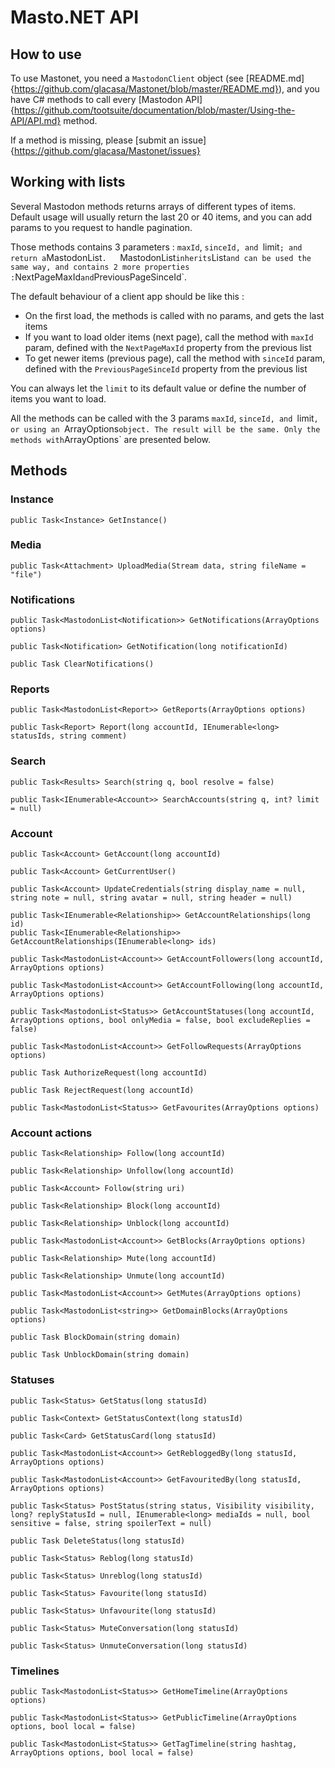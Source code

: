 # Masto.NET API 

## How to use

To use Mastonet, you need a `MastodonClient` object (see [README.md]{https://github.com/glacasa/Mastonet/blob/master/README.md}), and you have C# methods to call every [Mastodon API]{https://github.com/tootsuite/documentation/blob/master/Using-the-API/API.md} method.

If a method is missing, please [submit an issue]{https://github.com/glacasa/Mastonet/issues}

## Working with lists

Several Mastodon methods returns arrays of different types of items. Default usage will usually return the last 20 or 40 items, and you can add params to you request to handle pagination.

Those methods contains 3 parameters : `maxId`, `sinceId, and `limit` ; and return a `MastodonList<T>`.  
`MastodonList<T>` inherits `List<T>` and can be used the same way, and contains 2 more properties : `NextPageMaxId` and `PreviousPageSinceId`.

The default behaviour of a client app should be like this :

- On the first load, the methods is called with no params, and gets the last items
- If you want to load older items (next page), call the method with `maxId` param, defined with the `NextPageMaxId` property from the previous list
- To get newer items (previous page), call the method with `sinceId` param, defined with the `PreviousPageSinceId` property from the previous list

You can always let the `limit` to its default value or define the number of items you want to load.

All the methods can be called with the 3 params `maxId`, `sinceId, and `limit`, or using an `ArrayOptions` object. The result will be the same. Only the methods with `ArrayOptions` are presented below.

## Methods

### Instance

    public Task<Instance> GetInstance()

### Media

    public Task<Attachment> UploadMedia(Stream data, string fileName = "file")

### Notifications

    public Task<MastodonList<Notification>> GetNotifications(ArrayOptions options)

	public Task<Notification> GetNotification(long notificationId)

	public Task ClearNotifications()

### Reports

    public Task<MastodonList<Report>> GetReports(ArrayOptions options)

	public Task<Report> Report(long accountId, IEnumerable<long> statusIds, string comment)

### Search
 
    public Task<Results> Search(string q, bool resolve = false)

	public Task<IEnumerable<Account>> SearchAccounts(string q, int? limit = null)

### Account

    public Task<Account> GetAccount(long accountId)

	public Task<Account> GetCurrentUser()

	public Task<Account> UpdateCredentials(string display_name = null, string note = null, string avatar = null, string header = null)

	public Task<IEnumerable<Relationship>> GetAccountRelationships(long id)
	public Task<IEnumerable<Relationship>> GetAccountRelationships(IEnumerable<long> ids)

	public Task<MastodonList<Account>> GetAccountFollowers(long accountId, ArrayOptions options)

	public Task<MastodonList<Account>> GetAccountFollowing(long accountId, ArrayOptions options)

	public Task<MastodonList<Status>> GetAccountStatuses(long accountId, ArrayOptions options, bool onlyMedia = false, bool excludeReplies = false)

	public Task<MastodonList<Account>> GetFollowRequests(ArrayOptions options)

	public Task AuthorizeRequest(long accountId)

	public Task RejectRequest(long accountId)
	
	public Task<MastodonList<Status>> GetFavourites(ArrayOptions options)

### Account actions

    public Task<Relationship> Follow(long accountId)

	public Task<Relationship> Unfollow(long accountId)

	public Task<Account> Follow(string uri) 

	public Task<Relationship> Block(long accountId)

	public Task<Relationship> Unblock(long accountId)

	public Task<MastodonList<Account>> GetBlocks(ArrayOptions options)

	public Task<Relationship> Mute(long accountId)

	public Task<Relationship> Unmute(long accountId)

	public Task<MastodonList<Account>> GetMutes(ArrayOptions options)

	public Task<MastodonList<string>> GetDomainBlocks(ArrayOptions options)

	public Task BlockDomain(string domain)

	public Task UnblockDomain(string domain)

### Statuses

    public Task<Status> GetStatus(long statusId)

	public Task<Context> GetStatusContext(long statusId)

	public Task<Card> GetStatusCard(long statusId)

	public Task<MastodonList<Account>> GetRebloggedBy(long statusId, ArrayOptions options)

	public Task<MastodonList<Account>> GetFavouritedBy(long statusId, ArrayOptions options)

	public Task<Status> PostStatus(string status, Visibility visibility, long? replyStatusId = null, IEnumerable<long> mediaIds = null, bool sensitive = false, string spoilerText = null)

	public Task DeleteStatus(long statusId)

	public Task<Status> Reblog(long statusId)

	public Task<Status> Unreblog(long statusId)

	public Task<Status> Favourite(long statusId)

	public Task<Status> Unfavourite(long statusId)

	public Task<Status> MuteConversation(long statusId)

	public Task<Status> UnmuteConversation(long statusId)

### Timelines

	public Task<MastodonList<Status>> GetHomeTimeline(ArrayOptions options)

	public Task<MastodonList<Status>> GetPublicTimeline(ArrayOptions options, bool local = false)

	public Task<MastodonList<Status>> GetTagTimeline(string hashtag, ArrayOptions options, bool local = false)


